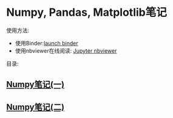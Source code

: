 # Numpy, Pandas, Matplotlib笔记

使用方法:
- 使用Binder:[launch binder](http://mybinder.org/repo/daniellaah/python-scientific-computing)
- 使用nbviewer在线阅读:  [Jupyter nbviewer](http://nbviewer.jupyter.org/github/daniellaah/python-scientific-computing/tree/master/)

目录:
## [Numpy笔记(一)](http://nbviewer.jupyter.org/github/daniellaah/python-scientific-computing/tree/master/Numpy笔记(一).ipynb)
## [Numpy笔记(二)](http://nbviewer.jupyter.org/github/daniellaah/python-scientific-computing/tree/master/Numpy笔记(二).ipynb)

